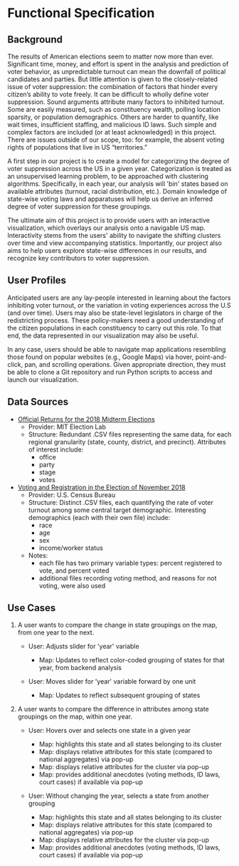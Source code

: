 # Functional Specification

## Background

The results of American elections seem to matter now more than ever. Significant time, money, and effort is spent in the analysis and prediction of voter behavior, as unpredictable turnout can mean the downfall of political candidates and parties. But little attention is given to the closely-related issue of voter suppression: the combination of factors that hinder every citizen’s ability to vote freely. It can be difficult to wholly define voter suppression. Sound arguments attribute many factors to inhibited turnout. Some are easily measured, such as constituency wealth, polling location sparsity, or population demographics. Others are harder to quantify, like wait times, insufficient staffing, and malicious ID laws. Such simple and complex factors are included (or at least acknowledged) in this project. There are issues outside of our scope, too: for example, the absent voting rights of populations that live in US “territories.”

A first step in our project is to create a model for categorizing the degree of voter suppression across the US in a given year. Categorization is treated as an unsupervised learning problem, to be approached with clustering algorithms. Specifically, in each year, our analysis will 'bin' states based on available attributes (turnout, racial distribution, etc.). Domain knowledge of state-wise voting laws and apparatuses will help us derive an inferred degree of voter suppression for these groupings. 

The ultimate aim of this project is to provide users with an interactive visualization, which overlays our analysis onto a navigable US map. Interactivity stems from the users' ability to navigate the shifting clusters over time and view accompanying statistics. Importantly, our project also aims to help users explore state-wise differences in our results, and recognize key contributors to voter suppression.

## User Profiles

Anticipated users are any lay-people interested in learning about the factors inhibiting voter turnout, or the variation in voting experiences across the U.S (and over time). Users may also be state-level legislators in charge of the redistricting process. These policy-makers need a good understanding of the citizen populations in each constituency to carry out this role. To that end, the data represented in our visualization may also be useful. 

In any case, users should be able to navigate map applications resembling those found on popular websites (e.g., Google Maps) via hover, point-and-click, pan, and scrolling operations. Given appropriate direction, they must be able to clone a Git repository and run Python scripts to access and launch our visualization. 

## Data Sources

- [Official Returns for the 2018 Midterm Elections](https://github.com/MEDSL/2018-elections-official)
    - Provider: MIT Election Lab
    - Structure: Redundant .CSV files representing the same data, for each regional granularity (state, county, district, and precinct). Attributes of interest include:
        - office
        - party 
        - stage 
        - votes 
- [Voting and Registration in the Election of November 2018](https://www.census.gov/data/tables/time-series/demo/voting-and-registration/p20-583.html)
    - Provider: U.S. Census Bureau
    - Structure: Distinct .CSV files, each quantifying the rate of voter turnout among some central target demographic. Interesting demographics (each with their own file) include:
        - race
        - age
        - sex
        - income/worker status
    - Notes:
        - each file has two primary variable types: percent registered to vote, and percent voted
        - additional files recording voting method, and reasons for not voting, were also used

## Use Cases

1. A user wants to compare the change in state groupings on the map, from one year to the next. 
    - User: Adjusts slider for 'year' variable
        - Map: Updates to reflect color-coded grouping of states for that year, from backend analysis
        
    - User: Moves slider for 'year' variable forward by one unit
        - Map: Updates to reflect subsequent grouping of states 
        
        
2. A user wants to compare the difference in attributes among state groupings on the map, within one year.
    - User: Hovers over and selects one state in a given year
        - Map: highlights this state and all states belonging to its cluster
        - Map: displays relative attributes for this state (compared to national aggregates) via pop-up
        - Map: displays relative attributes for the cluster via pop-up
        - Map: provides additional anecdotes (voting methods, ID laws, court cases) if available via pop-up
        
    - User: Without changing the year, selects a state from another grouping
        - Map: highlights this state and all states belonging to its cluster
        - Map: displays relative attributes for this state (compared to national aggregates) via pop-up
        - Map: displays relative attributes for the cluster via pop-up
        - Map: provides additional anecdotes (voting methods, ID laws, court cases) if available via pop-up 
